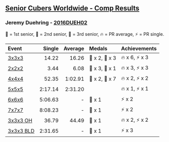 <style>table {white-space: nowrap;}</style>

## [Senior Cubers Worldwide - Comp Results](/scw-comp/results/)
### Jeremy Duehring - [2016DUEH02](https://www.worldcubeassociation.org/persons/2016DUEH02)

🥇 = 1st senior, 🥈 = 2nd senior, 🥉 = 3rd senior, 🔥 = PR average, ⚡ = PR single.

| Event | Single | Average | Medals | Achievements|
| :-- | --: | --: | :-- | :-- |
| [3x3x3](jeremy_duehring/333.md) | 14.22 | 16.26 | 🥈 x 2, 🥉 x 3 | 🔥 x 6, ⚡ x 3 |
| [2x2x2](jeremy_duehring/222.md) | 3.44 | 6.08 | 🥈 x 3, 🥉 x 1 | 🔥 x 3, ⚡ x 3 |
| [4x4x4](jeremy_duehring/444.md) | 52.35 | 1:02.91 | 🥈 x 2, 🥉 x 7 | 🔥 x 2, ⚡ x 2 |
| [5x5x5](jeremy_duehring/555.md) | 2:17.14 | 2:31.20 |  | 🔥 x 1, ⚡ x 1 |
| [6x6x6](jeremy_duehring/666.md) | 5:06.63 | - | 🥉 x 1 | ⚡ x 2 |
| [7x7x7](jeremy_duehring/777.md) | 8:08.23 | - | 🥉 x 1 | ⚡ x 2 |
| [3x3x3 OH](jeremy_duehring/333oh.md) | 36.79 | 44.49 | 🥉 x 1 | 🔥 x 2, ⚡ x 2 |
| [3x3x3 BLD](jeremy_duehring/333bf.md) | 2:31.65 | - | 🥉 x 1 | ⚡ x 3 |

<!-- Global site tag (gtag.js) - Google Analytics -->
<script async src="https://www.googletagmanager.com/gtag/js?id=UA-86348435-3"></script>
<script>window.dataLayer = window.dataLayer || []; function gtag() {dataLayer.push(arguments);} gtag('js', new Date()); gtag('config', 'UA-86348435-3');</script>
